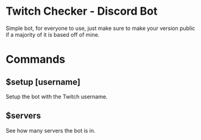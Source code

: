 # Twitch Checker - Discord Bot
Simple bot, for everyone to use, just make sure to make your version public if a majority of it is based off of mine.

# Commands

## $setup [username]
Setup the bot with the Twitch username.

## $servers
See how many servers the bot is in.
